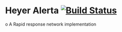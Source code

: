# Heyer Alerta [![Build Status](https://travis-ci.org/PortlandAssembly/The-project.svg?branch=master)](https://travis-ci.org/PortlandAssembly/The-project)

o A Rapid response network implementation
